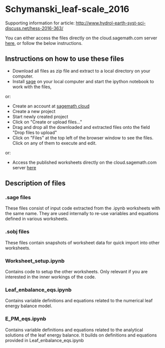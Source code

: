 # Schymanski_leaf-scale_2016
Supporting information for article: http://www.hydrol-earth-syst-sci-discuss.net/hess-2016-363/

You can either access the files directly on the cloud.sagemath.com server [here]( https://cloud.sagemath.com/projects/e66470cf-1fa4-48bc-8a49-2513f177cf8a/files/Schymanski_leaf-scale_2016/), or follow the below instructions.

## Instructions on how to use these files
- Download all files as zip file and extract to a local directory on your computer.
- Install [sage](http://www.sagemath.org) on your local computer and start the ipython notebook to work with the files, 

or:

- Create an account at [sagemath cloud](https://cloud.sagemath.com)
- Create a new project
- Start newly created project
- Click on "Create or upload files..."
- Drag and drop all the downloaded and extracted files onto the field "Drop files to upload"
- Click on "Files" at the top left of the browser window to see the files. Click on any of them to execute and edit.

or:

- Access the published worksheets directly on the cloud.sagemath.com server [here]( https://cloud.sagemath.com/projects/e66470cf-1fa4-48bc-8a49-2513f177cf8a/files/Schymanski_leaf-scale_2016/)



## Description of files
### .sage files
These files consist of input code extracted from the .ipynb worksheets with the same name. They are used internally to re-use variables and equations defined in various worksheets.
### .sobj files
These files contain snapshots of worksheet data for quick import into other worksheets.
### Worksheet_setup.ipynb
Contains code to setup the other worksheets. Only relevant if you are interested in the inner workings of the code.
### Leaf_enbalance_eqs.ipynb
Contains variable definitions and equations related to the numerical leaf energy balance model.
### E_PM_eqs.ipynb
Contains variable definitions and equations related to the analytical solutions of the leaf energy balance. It builds on definitions and equations provided in Leaf_enbalance_eqs.ipynb
